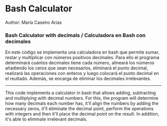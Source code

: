# Bash Calculator
Author: María Caseiro Arias

### Bash Calculator with decimals / Calculadora en Bash con decimales

En este código se implementa una calculadora en bash que permite sumar, restar y multiplicar con números positivos decimales. Para ello el programa determinará cuántos decimales tiene cada número, alineará los números añadiendo los ceros que sean necesarios, eliminará el punto decimal, realizará las operaciones con enteros y luego colocará el punto decimal en el reultado.
Además, se encarga de eliminar los decimales irrelevantes.

-----------------------------------------

This code implements a calculator in bash that allows adding, subtracting and multiplying with decimal numbers. For this, the program will determine how many decimals each number has, it'll align the numbers by adding the necessary zeros, it'll eliminate the decimal point, perform the operations with integers and then it'll place the decimal point on the result.
In addition, it's able to eliminate irrelevant decimals.
